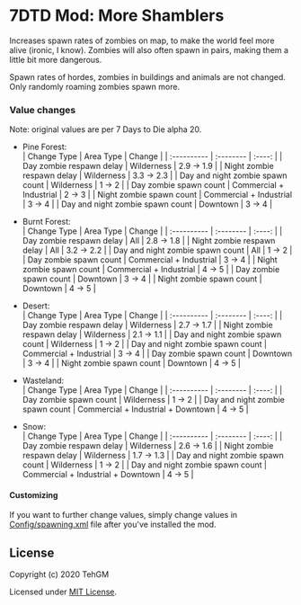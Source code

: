 # 7DTD Mod: More Shamblers
Increases spawn rates of zombies on map, to make the world feel more alive (ironic, I know). Zombies will also often spawn in pairs, making them a little bit more dangerous.

Spawn rates of hordes, zombies in buildings and animals are not changed. Only randomly roaming zombies spawn more.

### Value changes
Note: original values are per 7 Days to Die alpha 20.

- Pine Forest:  
  | Change Type | Area Type | Change |
  | :---------- | :-------- | :----: |
  | Day zombie respawn delay | Wilderness | 2.9 -> 1.9 |
  | Night zombie respawn delay | Wilderness | 3.3 -> 2.3 |
  | Day and night zombie spawn count | Wilderness | 1 -> 2 |
  | Day zombie spawn count | Commercial + Industrial | 2 -> 3 |
  | Night zombie spawn count | Commercial + Industrial | 3 -> 4 |
  | Day and night zombie spawn count | Downtown | 3 -> 4 |

- Burnt Forest:  
  | Change Type | Area Type | Change |
  | :---------- | :-------- | :----: |
  | Day zombie respawn delay | All | 2.8 -> 1.8 |
  | Night zombie respawn delay | All | 3.2 -> 2.2 |
  | Day and night zombie spawn count | All | 1 -> 2 |
  | Day zombie spawn count | Commercial + Industrial | 3 -> 4 |
  | Night zombie spawn count | Commercial + Industrial | 4 -> 5 |
  | Day zombie spawn count | Downtown | 3 -> 4 |
  | Night zombie spawn count | Downtown | 4 -> 5 |

- Desert:  
  | Change Type | Area Type | Change |
  | :---------- | :-------- | :----: |
  | Day zombie respawn delay | Wilderness | 2.7 -> 1.7 |
  | Night zombie respawn delay | Wilderness | 2.1 -> 1.1 |
  | Day and night zombie spawn count | Wilderness | 1 -> 2 |
  | Day and night zombie spawn count | Commercial + Industrial | 3 -> 4 |
  | Day zombie spawn count | Downtown | 3 -> 4 |
  | Night zombie spawn count | Downtown | 4 -> 5 |

- Wasteland:  
  | Change Type | Area Type | Change |
  | :---------- | :-------- | :----: |
  | Day zombie spawn count | Wilderness | 1 -> 2 |
  | Day and night zombie spawn count | Commercial + Industrial + Downtown | 4 -> 5 |

- Snow:  
  | Change Type | Area Type | Change |
  | :---------- | :-------- | :----: |
  | Day zombie respawn delay | Wilderness | 2.6 -> 1.6 |
  | Night zombie respawn delay | Wilderness | 1.7 -> 1.3 |
  | Day and night zombie spawn count | Wilderness | 1 -> 2 |
  | Day and night zombie spawn count | Commercial + Industrial + Downtown | 4 -> 5 |

#### Customizing
If you want to further change values, simply change values in [Config/spawning.xml](Config/spawning.xml) file after you've installed the mod.

## License
Copyright (c) 2020 TehGM 

Licensed under [MIT License](../LICENSE).
